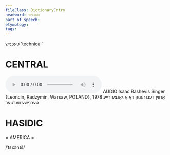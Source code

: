 ```yaml
---
fileClass: DictionaryEntry
headword: טעכניש
part_of_speech: 
etymology: 
tags: 
---
```

טעכניש
'technical'

CENTRAL
========

<audio controls src="https://ia801503.us.archive.org/5/items/BashevisLexicon/AkhutsDemZenenDoAGantseRayeTenkhnisheVerter-IsaacBashevisSinger1978.mp3"></audio>
AUDIO Isaac Bashevis Singer {Leoncin, Radzymin, Warsaw, POLAND}, 1978
אַחוץ דעם זענען דאָ אַ גאַנצע רײַע טעכנישע ווערטער

HASIDIC
=======
= AMERICA = 

/ˈtɛxənɪš/